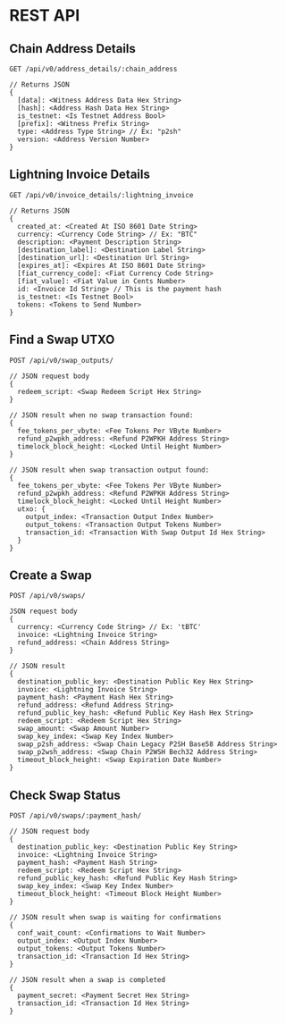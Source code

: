 # REST API

## Chain Address Details

    GET /api/v0/address_details/:chain_address

    // Returns JSON
    {
      [data]: <Witness Address Data Hex String>
      [hash]: <Address Hash Data Hex String>
      is_testnet: <Is Testnet Address Bool>
      [prefix]: <Witness Prefix String>
      type: <Address Type String> // Ex: "p2sh"
      version: <Address Version Number>
    }

## Lightning Invoice Details

    GET /api/v0/invoice_details/:lightning_invoice

    // Returns JSON
    {
      created_at: <Created At ISO 8601 Date String>
      currency: <Currency Code String> // Ex: "BTC"
      description: <Payment Description String>
      [destination_label]: <Destination Label String>
      [destination_url]: <Destination Url String>
      [expires_at]: <Expires At ISO 8601 Date String>
      [fiat_currency_code]: <Fiat Currency Code String>
      [fiat_value]: <Fiat Value in Cents Number>
      id: <Invoice Id String> // This is the payment hash
      is_testnet: <Is Testnet Bool>
      tokens: <Tokens to Send Number>
    }

## Find a Swap UTXO

    POST /api/v0/swap_outputs/
    
    // JSON request body
    {
      redeem_script: <Swap Redeem Script Hex String>
    }

    // JSON result when no swap transaction found:
    {
      fee_tokens_per_vbyte: <Fee Tokens Per VByte Number>
      refund_p2wpkh_address: <Refund P2WPKH Address String>
      timelock_block_height: <Locked Until Height Number>
    }

    // JSON result when swap transaction output found:
    {
      fee_tokens_per_vbyte: <Fee Tokens Per VByte Number>
      refund_p2wpkh_address: <Refund P2WPKH Address String>
      timelock_block_height: <Locked Until Height Number>
      utxo: {
        output_index: <Transaction Output Index Number>
        output_tokens: <Transaction Output Tokens Number>
        transaction_id: <Transaction With Swap Output Id Hex String>
      }
    }

## Create a Swap

    POST /api/v0/swaps/
    
    JSON request body
    {
      currency: <Currency Code String> // Ex: 'tBTC'
      invoice: <Lightning Invoice String>
      refund_address: <Chain Address String>
    }

    // JSON result
    {
      destination_public_key: <Destination Public Key Hex String>
      invoice: <Lightning Invoice String>
      payment_hash: <Payment Hash Hex String>
      refund_address: <Refund Address String>
      refund_public_key_hash: <Refund Public Key Hash Hex String>
      redeem_script: <Redeem Script Hex String>
      swap_amount: <Swap Amount Number>
      swap_key_index: <Swap Key Index Number>
      swap_p2sh_address: <Swap Chain Legacy P2SH Base58 Address String>
      swap_p2wsh_address: <Swap Chain P2WSH Bech32 Address String>
      timeout_block_height: <Swap Expiration Date Number>
    }

## Check Swap Status

    POST /api/v0/swaps/:payment_hash/
    
    // JSON request body
    {
      destination_public_key: <Destination Public Key String>
      invoice: <Lightning Invoice String>
      payment_hash: <Payment Hash String>
      redeem_script: <Redeem Script Hex String>
      refund_public_key_hash: <Refund Public Key Hash String>
      swap_key_index: <Swap Key Index Number>
      timeout_block_height: <Timeout Block Height Number>
    }

    // JSON result when swap is waiting for confirmations
    {
      conf_wait_count: <Confirmations to Wait Number>
      output_index: <Output Index Number>
      output_tokens: <Output Tokens Number>
      transaction_id: <Transaction Id Hex String>
    }

    // JSON result when a swap is completed
    {
      payment_secret: <Payment Secret Hex String>
      transaction_id: <Transaction Id Hex String>
    }

